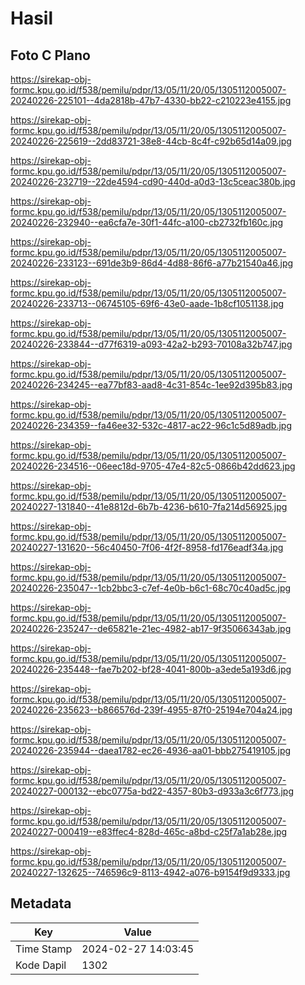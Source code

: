 # Hasil

## Foto C Plano

https://sirekap-obj-formc.kpu.go.id/f538/pemilu/pdpr/13/05/11/20/05/1305112005007-20240226-225101--4da2818b-47b7-4330-bb22-c210223e4155.jpg

https://sirekap-obj-formc.kpu.go.id/f538/pemilu/pdpr/13/05/11/20/05/1305112005007-20240226-225619--2dd83721-38e8-44cb-8c4f-c92b65d14a09.jpg

https://sirekap-obj-formc.kpu.go.id/f538/pemilu/pdpr/13/05/11/20/05/1305112005007-20240226-232719--22de4594-cd90-440d-a0d3-13c5ceac380b.jpg

https://sirekap-obj-formc.kpu.go.id/f538/pemilu/pdpr/13/05/11/20/05/1305112005007-20240226-232940--ea6cfa7e-30f1-44fc-a100-cb2732fb160c.jpg

https://sirekap-obj-formc.kpu.go.id/f538/pemilu/pdpr/13/05/11/20/05/1305112005007-20240226-233123--691de3b9-86d4-4d88-86f6-a77b21540a46.jpg

https://sirekap-obj-formc.kpu.go.id/f538/pemilu/pdpr/13/05/11/20/05/1305112005007-20240226-233713--06745105-69f6-43e0-aade-1b8cf1051138.jpg

https://sirekap-obj-formc.kpu.go.id/f538/pemilu/pdpr/13/05/11/20/05/1305112005007-20240226-233844--d77f6319-a093-42a2-b293-70108a32b747.jpg

https://sirekap-obj-formc.kpu.go.id/f538/pemilu/pdpr/13/05/11/20/05/1305112005007-20240226-234245--ea77bf83-aad8-4c31-854c-1ee92d395b83.jpg

https://sirekap-obj-formc.kpu.go.id/f538/pemilu/pdpr/13/05/11/20/05/1305112005007-20240226-234359--fa46ee32-532c-4817-ac22-96c1c5d89adb.jpg

https://sirekap-obj-formc.kpu.go.id/f538/pemilu/pdpr/13/05/11/20/05/1305112005007-20240226-234516--06eec18d-9705-47e4-82c5-0866b42dd623.jpg

https://sirekap-obj-formc.kpu.go.id/f538/pemilu/pdpr/13/05/11/20/05/1305112005007-20240227-131840--41e8812d-6b7b-4236-b610-7fa214d56925.jpg

https://sirekap-obj-formc.kpu.go.id/f538/pemilu/pdpr/13/05/11/20/05/1305112005007-20240227-131620--56c40450-7f06-4f2f-8958-fd176eadf34a.jpg

https://sirekap-obj-formc.kpu.go.id/f538/pemilu/pdpr/13/05/11/20/05/1305112005007-20240226-235047--1cb2bbc3-c7ef-4e0b-b6c1-68c70c40ad5c.jpg

https://sirekap-obj-formc.kpu.go.id/f538/pemilu/pdpr/13/05/11/20/05/1305112005007-20240226-235247--de65821e-21ec-4982-ab17-9f35066343ab.jpg

https://sirekap-obj-formc.kpu.go.id/f538/pemilu/pdpr/13/05/11/20/05/1305112005007-20240226-235448--fae7b202-bf28-4041-800b-a3ede5a193d6.jpg

https://sirekap-obj-formc.kpu.go.id/f538/pemilu/pdpr/13/05/11/20/05/1305112005007-20240226-235623--b866576d-239f-4955-87f0-25194e704a24.jpg

https://sirekap-obj-formc.kpu.go.id/f538/pemilu/pdpr/13/05/11/20/05/1305112005007-20240226-235944--daea1782-ec26-4936-aa01-bbb275419105.jpg

https://sirekap-obj-formc.kpu.go.id/f538/pemilu/pdpr/13/05/11/20/05/1305112005007-20240227-000132--ebc0775a-bd22-4357-80b3-d933a3c6f773.jpg

https://sirekap-obj-formc.kpu.go.id/f538/pemilu/pdpr/13/05/11/20/05/1305112005007-20240227-000419--e83ffec4-828d-465c-a8bd-c25f7a1ab28e.jpg

https://sirekap-obj-formc.kpu.go.id/f538/pemilu/pdpr/13/05/11/20/05/1305112005007-20240227-132625--746596c9-8113-4942-a076-b9154f9d9333.jpg


## Metadata

| Key        | Value               |
| ---------- | ------------------- |
| Time Stamp | 2024-02-27 14:03:45 |
| Kode Dapil | 1302                |



